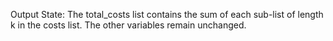 Output State: The total_costs list contains the sum of each sub-list of length k in the costs list. The other variables remain unchanged.